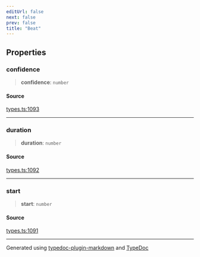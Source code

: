 ```yaml
---
editUrl: false
next: false
prev: false
title: "Beat"
---
```


## Properties

### confidence

> **confidence**: `number`

#### Source

[types.ts:1093](https://github.com/fostertheweb/spotify-web-sdk/blob/eb6b780/src/types.ts#L1093)

***

### duration

> **duration**: `number`

#### Source

[types.ts:1092](https://github.com/fostertheweb/spotify-web-sdk/blob/eb6b780/src/types.ts#L1092)

***

### start

> **start**: `number`

#### Source

[types.ts:1091](https://github.com/fostertheweb/spotify-web-sdk/blob/eb6b780/src/types.ts#L1091)

***

Generated using [typedoc-plugin-markdown](https://www.npmjs.com/package/typedoc-plugin-markdown) and [TypeDoc](https://typedoc.org/)
